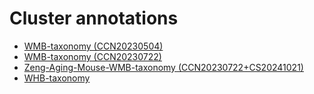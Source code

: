 # Cluster annotations

* [WMB-taxonomy (CCN20230504)](cluster_redirect_20230630.html)
* [WMB-taxonomy (CCN20230722)](cluster_redirect_20230830.html)
* [Zeng-Aging-Mouse-WMB-taxonomy (CCN20230722+CS20241021)](aging_cluster_redirect.html)
* [WHB-taxonomy](whb_cluster_redirect.html)